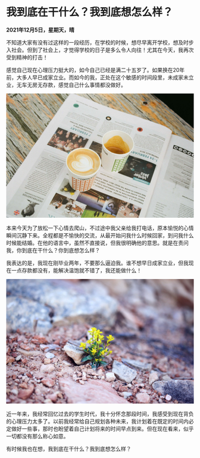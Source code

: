 # 我到底在干什么？我到底想怎么样？

**2021年12月5日，星期天，晴**

不知道大家有没有过这样的一段经历，在学校的时候，想尽早离开学校，想及时步入社会。但到了社会上，才觉得学校的日子是多么令人向往！尤其在今天，我再次受到精神的打击！


感觉自己现在心理压力挺大的，如今自己已经是满二十五岁了。如果换在20年前，大多人早已成家立业。而如今的我，正处在这个敏感的时间段里，未成家未立业，无车无房无存款，感觉自己什么事情都没做好。


![211205-01](../img/211205-01.jpg)


本来今天为了放松一下心情去爬山，不过途中我父亲给我打电话，原本愉悦的心情瞬间沉静下来。全程都是不愉快的交流，从最开始问我什么时候回家，到问我什么时候能结婚。在他的语言中，虽然不直接说，但我很明确他的意思。就是在责问我，你到底在干什么？你到底想怎么样？


我表达的是，我现在刚毕业两年，不要那么逼迫我。谁不想早日成家立业，但我现在一点存款都没有，能解决温饱就不错了，我还能做什么！


![211205-02](../img/211205-02.jpg)


近一年来，我经常回忆过去的学生时代，我十分怀念那段时间，我感受到现在背负的心理压力太多了。以前我经常给自己规划各种未来，我计划着在既定的时间内必定做好一些事，那时也盼望着自己计划将来的时间早点到来。但在现在看来，似乎一切都没有那么称心如意。


有时候我也在想，我到底在干什么？我到底想怎么样？